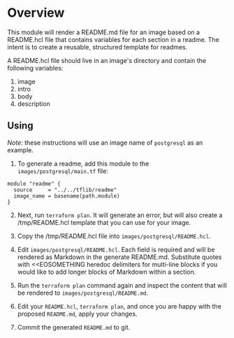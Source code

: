 # Overview 

This module will render a README.md file for an image based on a README.hcl file that contains variables for each section in a readme. The intent is to create a reusable, structured template for readmes.

A README.hcl file should live in an image's directory and contain the following variables:

1. image
2. intro
3. body
4. description

## Using

*Note*: these instructions will use an image name of `postgresql` as an example.

1. To generate a readme, add this module to the `images/postgresql/main.tf` file:

```
module "readme" {
  source     = "../../tflib/readme"
  image_name = basename(path.module)
}
```

2. Next, run `terraform plan`. It will generate an error, but will also create a /tmp/README.hcl template that you can use for your image.

3. Copy the /tmp/README.hcl file into `images/postgresql/README.hcl`.

4. Edit `images/postgresql/README.hcl`. Each field is required and will be rendered as Markdown in the generate README.md. Substitute quotes with <<EOSOMETHING heredoc delimiters for multi-line blocks if you would like to add longer blocks of Markdown within a section.

5. Run the `terraform plan` command again and inspect the content that will be rendered to `images/postgresql/README.md`.

6. Edit your `README.hcl`, `terraform plan`, and once you are happy with the proposed `README.md`, apply your changes.

7. Commit the generated `README.md` to git.
